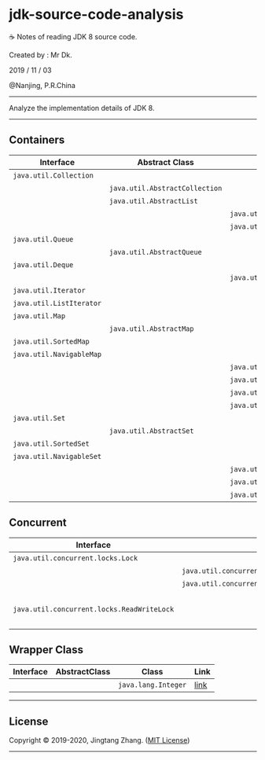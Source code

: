 # jdk-source-code-analysis

☕ Notes of reading JDK 8 source code.

Created by : Mr Dk.

2019 / 11 / 03

@Nanjing, P.R.China

---

Analyze the implementation details of JDK 8.

---

## Containers

| Interface                | Abstract Class                 | Class                       | Link                                                       |
| ------------------------ | ------------------------------ | --------------------------- | ---------------------------------------------------------- |
| `java.util.Collection`   |                                |                             | [link](Interface%20%2d%20java.util.Collection.md)              |
|                          | `java.util.AbstractCollection` |                             | [link](Abstract%20Class%20%2d%20java.util.AbstractCollection.md) |
|                          | `java.util.AbstractList`       |                             | [link](Abstract%20Class%20%2d%20java.util.AbstractList.md)       |
|                          |                                | `java.util.ArrayList`       | [link](Class%20%2d%20java.util.ArrayList.md)                   |
|                          |                                | `java.util.LinkedList`      | [link](Class%20%2d%20java.util.LinkedList.md)                  |
| `java.util.Queue`        |                                |                             | [link](Interface%20%2d%20java.util.Queue.md)                   |
|                          | `java.util.AbstractQueue`      |                             | [link](Abstract%20Class%20%2d%20java.util.AbstractQueue.md)      |
| `java.util.Deque`        |                                |                             | [link](Interface%20%2d%20java.util.Deque.md)                   |
|                          |                                | `java.util.PriorityQueue`   | [link](Class%20%2d%20java.util.PriorityQueue.md)               |
| `java.util.Iterator`     |                                |                             | [link](Interface%20%2d%20java.util.Iterator.md)                |
| `java.util.ListIterator` |                                |                             | [link](Interface%20%2d%20java.util.ListIterator.md)            |
| `java.util.Map`          |                                |                             | [link](Interface%20%2d%20java.util.Map.md)                     |
|                          | `java.util.AbstractMap`        |                             | [link](Abstract%20Class%20%2d%20java.util.AbstractMap.md)        |
| `java.util.SortedMap`    |                                |                             | [link](Interface%20%2d%20java.util.SortedMap.md)               |
| `java.util.NavigableMap` |                                |                             | [link](Interface%20%2d%20java.util.NavigableMap.md)            |
|                          |                                | `java.util.TreeMap`         | [link](Class%20%2d%20java.util.TreeMap.md)                     |
|                          |                                | `java.util.HashMap`         | [link](Class%20%2d%20java.util.HashMap.md)                     |
|                          |                                | `java.util.LinkedHashMap`   | [link](Class%20%2d%20java.util.LinkedHashMap.md)               |
|                          |                                | `java.util.IdentityHashMap` | [link](Class%20%2d%20java.util.IdentityHashMap.md)             |
| `java.util.Set`          |                                |                             | [link](Interface%20%2d%20java.util.Set.md)                     |
|                          | `java.util.AbstractSet`        |                             | [link](Abstract%20Class%20%2d%20java.util.AbstractSet.md)        |
| `java.util.SortedSet`    |                                |                             | [link](Interface%20%2d%20java.util.SortedSet.md)               |
| `java.util.NavigableSet` |                                |                             | [link](Interface%20%2d%20java.util.NavigableSet.md)            |
|                          |                                | `java.util.TreeSet`         | [link](Class%20%2d%20java.util.TreeSet.md)                     |
|                          |                                | `java.util.HashSet`         | [link](Class%20%2d%20java.util.HashSet.md)                     |
|                          |                                | `java.util.LinkedHashSet`   | [link](Class%20%2d%20java.util.LinkedHashSet.md)               |

## Concurrent

| Interface                         | Abstract Class                                           | Class | Link                                                         |
| --------------------------------- | -------------------------------------------------------- | ----- | ------------------------------------------------------------ |
| `java.util.concurrent.locks.Lock` |  |       | [link](Interface%20%2d%20java.util.concurrent.locks.Lock.md) |
|  | `java.util.concurrent.locks.AbstractOwnableSynchronizer` |  | [link](Abstract%20Class%20%2d%20java.util.concurrent.locks.AbstractOwnableSynchronizer.md) |
|  | `java.util.concurrent.locks.AbstractQueuedSynchronizer`  |  | [link](Abstract%20Class%20%2d%20java.util.concurrent.locks.AbstractQueuedSynchronizer.md) |
|  |  | `java.util.concurrent.locks.ReentrantLock` | [link](Class%20%2d%20java.util.concurrent.locks.ReentrantLock.md) |
| `java.util.concurrent.locks.ReadWriteLock` |  |  | [link](Interface%20%2d%20java.util.concurrent.locks.ReadWriteLock.md) |
|  |  | `java.util.concurrent.locks.ReentrantReadWriteLock` | [link](Class%20%2d%20java.util.concurrent.locks.ReentrantReadWriteLock.md) |

## Wrapper Class

| Interface | AbstractClass | Class               | Link                                 |
| --------- | ------------- | ------------------- | ------------------------------------ |
|           |               | `java.lang.Integer` | [link](Class%20%2d%20java.lang.Integer.md) |

---

## License

Copyright © 2019-2020, Jingtang Zhang. ([MIT License](LICENSE))

---

